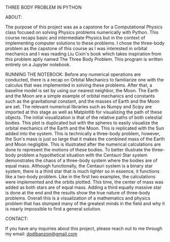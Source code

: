 THREE BODY PROBLEM IN PYTHON

ABOUT:


The purpose of this project was as a capstone for a Computational Physics class focused on solving Physics problems numerically with Python. This course recaps basic and intermediate Physics but in the context of implementing computer solutions to these problems. I chose the three-body problem as the capstone of this course as I was interested in orbital mechanics and I was reading Liu Cixin's book which takes inspiration from this problem aptly named The Three Body Problem. This program is written entirely on a Jupyter notebook. 

RUNNING THE NOTEBOOK:
Before any numerical operations are conducted, there is a recap on Orbital Mechanics to familiarize one with the calculus that was implemented in solving these problems. After that, a baseline model is set by using our nearest neighbor, the Moon. The Earth and the Moon are a simple example of orbital mechanics and constants such as the gravitational constant, and the masses of Earth and the Moon are set. The relevant numerical libraries such as Numpy and Scipy are imported at this stage as well as Matplotlib for visualizing the path of these objects. The initial visualization is that of the relative paths of both celestial bodies. This plot is duplicated but with the spheres to easily visualize the orbital mechanics of the Earth and the Moon. This is replicated with the Sun added into the system. This is technically a three-body problem, however, the Sun's mass is just so large that it makes the combined mass of the Earth and Moon negligible. This is illustrated after the numerical calculations are done to represent the motions of these bodies. To better illustrate the three-body problem a hypothetical situation with the Centauri Star system demonstrates the chaos of a three-body system where the bodies are of equal mass. Although functionally, the Centauri system is a binary star system, there is a third star that is much lighter so in essence, it functions like a two-body problem. Like in the first two examples, the calculations were implemented and the orbits plotted. This time, the center of mass was added as both stars are of equal mass. Adding a third equally massive star is done at the end and the results show the true nature of three-body problems. Overall this is a visualization of a mathematics and physics problem that has stumped many of the greatest minds in the field and why it is nearly impossible to find a general solution. 

CONTACT:


If you have any inquiries about this project, please reach out to me through my email: dodibanzon@gmail.com
